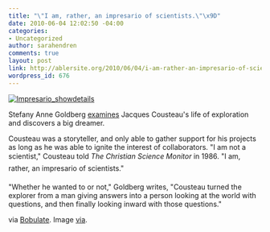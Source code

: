 ```yaml
---
title: "\"I am, rather, an impresario of scientists.\"\x9D"
date: 2010-06-04 12:02:50 -04:00
categories:
- Uncategorized
author: sarahendren
comments: true
layout: post
link: http://ablersite.org/2010/06/04/i-am-rather-an-impresario-of-scientists/
wordpress_id: 676
---
```


[![Impresario_showdetails](http://ablersite.files.wordpress.com/2010/06/impresario_showdetails.jpg)](http://ablersite.files.wordpress.com/2010/06/impresario_showdetails.jpg)

Stefany Anne Goldberg [examines](http://www.thesmartset.com/article/article06021001.aspx) Jacques Cousteau's life of exploration and discovers a big dreamer.

Cousteau was a storyteller, and only able to gather support for his projects as long as he was able to ignite the interest of collaborators. "I am not a scientist," Cousteau told _The Christian Science Monitor_ in 1986. "I am, rather, an impresario of scientists."

"Whether he wanted to or not," Goldberg writes, "Cousteau turned the explorer from a man giving answers into a person looking at the world with questions, and then finally looking inward with those questions."

via [Bobulate](http://bobulate.com/). Image [via](http://impresario.usegrid.net/).
